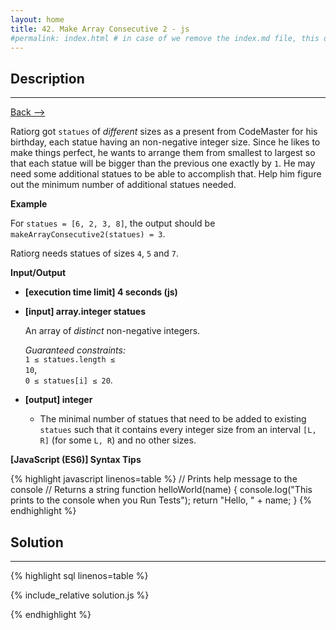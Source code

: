 ```yaml
---
layout: home
title: 42. Make Array Consecutive 2 - js
#permalink: index.html # in case of we remove the index.md file, this doc will be the index page
---
```


<div class="row">
<div class="columnStmt" markdown="1">

## Description

---

[Back --> ](../README.md)

Ratiorg got <code>statues</code> of _different_ sizes as a present from CodeMaster for his birthday, each statue having an non-negative integer size. Since he likes to make things perfect, he wants to arrange them from smallest to largest so that each statue will be bigger than the previous one exactly by <code>1</code>. He may need some additional statues to be able to accomplish that. Help him figure out the minimum number of additional statues needed.

**Example**

For <code>statues = [6, 2, 3, 8]</code>, the output should be
<code>makeArrayConsecutive2(statues) = 3</code>.

Ratiorg needs statues of sizes <code>4</code>, <code>5</code> and <code>7</code>.

**Input/Output**

- **[execution time limit] 4 seconds (js)**

- **[input] array.integer statues**

   An array of _distinct_ non-negative integers.<br>

  _Guaranteed constraints:_<br>
   <code>1 ≤ statues.length ≤ 10</code>,<br>
   <code>0 ≤ statues[i] ≤ 20</code>.

- **[output] integer**

   - The minimal number of statues that need to be added to existing <code>statues</code> such that it contains every integer size from an interval <code>[L, R]</code> (for some <code>L, R</code>) and no other sizes.

**[JavaScript (ES6)] Syntax Tips**

{% highlight javascript linenos=table %}
// Prints help message to the console
// Returns a string
function helloWorld(name) {
console.log("This prints to the console when you Run Tests");
return "Hello, " + name;
}
{% endhighlight %}

</div>
<div class="columnSol" markdown="1">

## Solution

---

{% highlight sql linenos=table %}

{% include_relative solution.js %}

{% endhighlight %}

</div>
</div>
